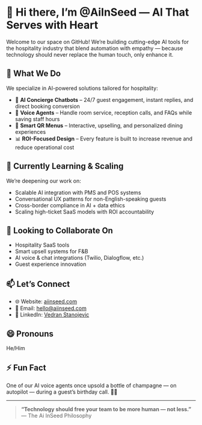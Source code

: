 # 👋 Hi there, I’m @AiInSeed — AI That Serves with Heart

Welcome to our space on GitHub! We’re building cutting-edge AI tools for the hospitality industry that blend automation with empathy — because technology should never replace the human touch, only enhance it.

## 👀 What We Do

We specialize in AI-powered solutions tailored for hospitality:
- 🧠 **AI Concierge Chatbots** – 24/7 guest engagement, instant replies, and direct booking conversion
- 🎤 **Voice Agents** – Handle room service, reception calls, and FAQs while saving staff hours
- 📱 **Smart QR Menus** – Interactive, upselling, and personalized dining experiences
- 📊 **ROI-Focused Design** – Every feature is built to increase revenue and reduce operational cost

## 🌱 Currently Learning & Scaling
We’re deepening our work on:
- Scalable AI integration with PMS and POS systems
- Conversational UX patterns for non-English-speaking guests
- Cross-border compliance in AI + data ethics
- Scaling high-ticket SaaS models with ROI accountability

## 🤝 Looking to Collaborate On
- Hospitality SaaS tools
- Smart upsell systems for F&B
- AI voice & chat integrations (Twilio, Dialogflow, etc.)
- Guest experience innovation

## 📫 Let’s Connect
- 🌐 Website: [aiinseed.com](https://aiinseed.com)  
- 📧 Email: hello@aiinseed.com  
- 💼 LinkedIn: [Vedran Stanojevic](https://linkedin.com/in/vedran-stanojevic)

## 😄 Pronouns
He/Him

## ⚡ Fun Fact
One of our AI voice agents once upsold a bottle of champagne — on autopilot — during a guest’s birthday call. 🍾✨

---

> **“Technology should free your team to be more human — not less.”**  
> — The Ai InSeed Philosophy
